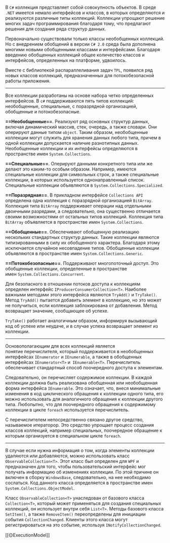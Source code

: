 В `C#` коллекция представляет собой совокупность объектов. В среде `.NET` имеется немало интерфейсов и классов, в которых определяются и реализуются различные типы коллекций. Коллекции упрощают решение многих задач программирования благодаря тому, что предлагают решения для создания ряда структур данных. 

Первоначально существовали только классы необобщенных коллекций. Но с внедрением обобщений в версии `C# 2.0` среда была дополнена многими новыми обобщенными классами и интерфейсами. Благодаря введению обобщенных коллекций общее количество классов и интерфейсов, определенных на платформе, удвоилось.

Вместе с библиотекой распараллеливания задач `TPL`, появился ряд новых классов коллекций, предназначенных для потокобезопасной работы приложения.

---

Все коллекции разработаны на основе набора четко определенных интерфейсов. 
В `c#` поддерживаются пять типов коллекций: необобщенные, специальные,
с поразрядной организацией, обобщенные и потокобезопасные.

**==Необобщенные==**. Реализуют ряд основных структур данных, включая динамический массив, стек, очередь, а также словари. Они оперируют данные типом `object`. Таким образом, необобщенные коллекции могут служить для хранения данных любого типа, причем в одной коллекции допускается наличие разнотипных данных. Необобщенные коллекции и их интерфейсы определяются в пространстве имен `System.Collections`.

**==Специальные==**. Оперируют данными конкретного типа или же делают это каким-то особым образом. Например, имеются специальные коллекции для символьных строк, а также специальные коллекции, в которых используется однонаправленный список. Специальные коллекции объявляются в `System.Collections.Specialized`.

**==Поразрядная==**. В прикладном интерфейсе `Collections API` определена одна 
коллекция с поразрядной организацией `BitArray`. Коллекция типа `BitArray` поддерживает операции над отдельными двоичными разрядами, а следовательно,
она существенно отличается своими возможностями от остальных типов коллекций. Коллекция типа `BitArray` объявляется в пространстве имен `System.Collections`.

**==Обобщенные==**. Обеспечивают обобщенную реализацию нескольких стандартных структур данных. Такие коллекции являются типизированными в силу их обобщенного характера. Благодаря этому исключается случайное несовпадение типов. Обобщенные коллекции объявляются в пространстве имен `System.Collections.Generic`.

**==Потокобезопасные==**. Поддерживают многопоточный доступ. Это обобщенные коллекции, определенные в пространстве имен `System.Collections.Concurrent`.

Для безопасного в отношении потоков доступа к коллекциям определен интерфейс `IProducerConsumerCollection<T>`. Наиболее важными методами этого интерфейса являются `TryAdd()` и `TryTake()`. Метод `TryAdd()` пытается добавить элемент в коллекцию, но это может не получиться, если коллекция заблокирована от 
добавления. Метод возвращает значение, сообщающее об успехе.

`TryTake()` работает аналогичным образом, информируя вызывающий код 
об успехе или неудаче, и в случае успеха возвращает элемент из коллекции. 

---

Основополагающим для всех коллекций является понятие перечислителя, который поддерживается в необобщенных интерфейсах `IEnumerator` и `IEnumerable`, а также в обобщенных интерфейсах `IEnumerator<T>` и` IEnumerable<T>`. Перечислитель обеспечивает стандартный способ поочередного доступа к элементам. 

Следовательно, он перечисляет содержимое коллекции. В каждой коллекции должна быть реализована обобщенная или необобщенная форма интерфейса `IEnumerable`. Это означает, что, внеся минимальные изменения в код циклического обращения к коллекции одного типа, его можно использовать для аналогичного обращения к коллекции другого типа. Любопытно, что для поочередного обращения к содержимому коллекции в цикле `foreach` используется перечислитель.

С перечислителем непосредственно связано другое средство, называемое итераторор. Это средство упрощает процесс создания классов коллекций, например специальных, поочередное обращение к которым организуется в специальном цикле `foreach`.

---

В случае если нужна информация о том, когда элементы коллекции удаляются или добавляются, можно использовать класс `ObservableCollection<T>`. Этот класс был определен для `WPF` и предназначен для того, чтобы пользовательский интерфейс мог получать информацию об изменениях коллекции. По этой причине он включен в сборку `WindowsBase`, следовательно, на нее необходимо сослаться. Код данного
класса определяется в пространстве имен `System.Collections.ObjectModel`.

Класс `ObservableCollection<T>` унаследован от базового класса `Collection<T>`, который может применяться для создания специальных коллекций, он использует внутри себя `List<T>`. Методы базового класса `SetItem()`, а также `RemoveItem()` переопределены для инициации события `CollectionChanged`. Клиенты этого класса могут регистрироваться на это событие, используя `INotifyCollectionChanged`.


[[🟡ExecutionModel]]